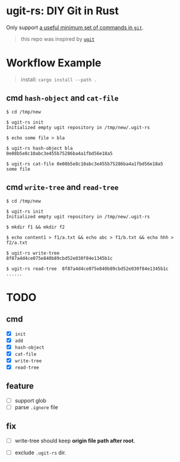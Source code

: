 # ugit-rs: DIY Git in Rust

Only support [a useful minimum set of commands in `git`](https://github.com/git/git/blob/master/Documentation/giteveryday.txt).

> this repo was inspired by [`ugit`](https://www.leshenko.net/p/ugit/#)

# Workflow Example

> install: `cargo install --path .`

## cmd `hash-object` and `cat-file`

```shell
$ cd /tmp/new

$ ugit-rs init
Initialized empty ugit repository in /tmp/new/.ugit-rs

$ echo some file > bla

$ ugit-rs hash-object bla
0e08b5e8c10abc3e455b75286ba4a1fbd56e18a5

$ ugit-rs cat-file 0e08b5e8c10abc3e455b75286ba4a1fbd56e18a5
some file
```

## cmd `write-tree` and `read-tree`

```shell
$ cd /tmp/new

$ ugit-rs init
Initialized empty ugit repository in /tmp/new/.ugit-rs

$ mkdir f1 && mkdir f2

$ echo content1 > f1/a.txt && echo abc > f1/b.txt && echo hhh > f2/a.txt

$ ugit-rs write-tree
8f87a4d4ce075e840b89cbd52e030f84e1345b1c

$ ugit-rs read-tree  8f87a4d4ce075e840b89cbd52e030f84e1345b1c
......
```

# TODO

## cmd

- [x] `init`
- [x] `add`
- [x] `hash-object`
- [x] `cat-file`
- [x] `write-tree`
- [x] `read-tree`

## feature

- [ ] support glob
- [ ] parse `.ignore` file

## fix

- [ ] write-tree should keep **origin file path after root**.
- [ ] exclude `.ugit-rs` dir.

